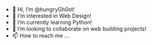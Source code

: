 - 👋 Hi, I’m @hungryGh0st!
- 👀 I’m interested in Web Design!
- 🌱 I’m currently learning Python!
- 💞️ I’m looking to collaborate on web building projects!
- 📫 How to reach me ...

<!---
hungryGh0st/hungryGh0st is a ✨ special ✨ repository because its `README.md` (this file) appears on your GitHub profile.
You can click the Preview link to take a look at your changes.
--->
